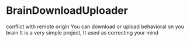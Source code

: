 # BrainDownloadUploader
conflict with remote origin
You can download or upload behavioral on you brain
It is a very simple project, It used as correcting your mind
